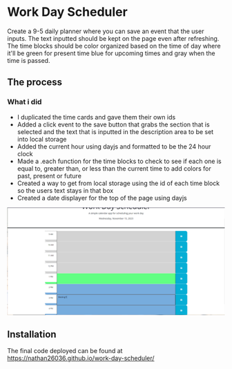 # Work Day Scheduler

Create a 9-5 daily planner where you can save an event that the user inputs. The text inputted should be kept on the page even after refreshing. The time blocks should be color organized based on the time of day where it'll be green for present time blue for upcoming times and gray when the time is passed.

## The process

### What i did
* I duplicated the time cards and gave them their own ids 
* Added a click event to the save button that grabs the section that is selected and the text that is inputted in the description area to be set into local storage
* Added the current hour using dayjs and formatted to be the 24 hour clock
* Made a .each function for the time blocks to check to see if each one is equal to, greater than, or less than the current time to add colors for past, present or future
* Created a way to get from local storage using the id of each time block so the users text stays in that box
* Created a date displayer for the top of the page using dayjs

![A 9-5 Schedule that is blue green and gray and has text that says meeting in the 3pm slot](https://github.com/nathan26036/work-day-scheduler/blob/main/Develop/images/Schedule%20screen.PNG)
  
## Installation 
The final code deployed can be found at https://nathan26036.github.io/work-day-scheduler/ 


